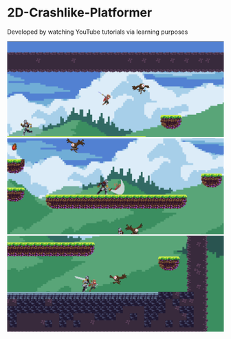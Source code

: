 # 2D-Crashlike-Platformer

Developed by watching YouTube tutorials via learning purposes

![img alt](https://github.com/PowerFish1/2D-Crashlike-Platformer/blob/main/Images/in-game1.png)
![img alt](https://github.com/PowerFish1/2D-Crashlike-Platformer/blob/main/Images/in-game2.png)
![img alt](https://github.com/PowerFish1/2D-Crashlike-Platformer/blob/main/Images/in-game3.png)
